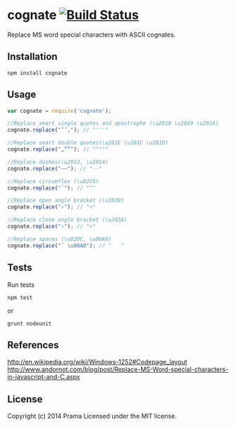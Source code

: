 # cognate [![Build Status](https://secure.travis-ci.org/vxtindia/cognate.png?branch=master)](http://travis-ci.org/vxtindia/cognate)

Replace MS word special characters with ASCII cognates.

## Installation
`npm install cognate`

## Usage
```javascript
var cognate = require('cognate');

//Replace smart single quotes and apostrophe (\u2018 \u2019 \u201A)
cognate.replace("‘’‚"); // "'''"

//Replace smart double quotes(\u201E \u201C \u201D)
cognate.replace("„“”"); // """""

//Replace dashes(\u2013, \u2014)
cognate.replace("–—"); // "--"

//Replace circumflex (\u02C6)
cognate.replace("ˆ"); // "^"

//Replace open angle bracket (\u2039)
cognate.replace("‹"); // "<"

//Replace close angle bracket (\u203A)
cognate.replace("›"); // ">"

//Replace spaces (\u02DC, \u00A0)
cognate.replace("˜ \u00A0"); // "   "

```

## Tests
Run tests

````
npm test
````

or

````
grunt nodeunit
````

## References
http://en.wikipedia.org/wiki/Windows-1252#Codepage_layout
http://www.andornot.com/blog/post/Replace-MS-Word-special-characters-in-javascript-and-C.aspx

## License
Copyright (c) 2014 Prama
Licensed under the MIT license.
